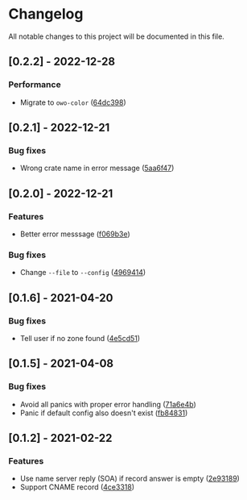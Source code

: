 # Changelog

All notable changes to this project will be documented in this file.

## [0.2.2] - 2022-12-28

### Performance

- Migrate to `owo-color` ([64dc398](64dc398cf05da3920f5b9f8c5a7b0d082965d57e))

## [0.2.1] - 2022-12-21

### Bug fixes

- Wrong crate name in error message ([5aa6f47](5aa6f47705afc2e45b2482b64a48579bc9dfeda5))

## [0.2.0] - 2022-12-21

### Features

- Better error messsage ([f069b3e](f069b3e423302ed04377f1662a5c603078e672c4))

### Bug fixes

- Change `--file` to `--config` ([4969414](49694145a80e0d5f8c10b7660a77822b93fdec93))

## [0.1.6] - 2021-04-20

### Bug fixes

- Tell user if no zone found ([4e5cd51](4e5cd51482ea69da364ff92101e5286e9e7a817d))

## [0.1.5] - 2021-04-08

### Bug fixes

- Avoid all panics with proper error handling ([71a6e4b](71a6e4bbb33f75dac03579d897788e53d8a44e63))
- Panic if default config also doesn't exist ([fb84831](fb84831eae98a09c21818f3678ad9ec644350ca0))

## [0.1.2] - 2021-02-22

### Features

- Use name server reply (SOA) if record answer is empty ([2e93189](2e93189efcd00e81280af6bd4d16b3fdda55a35e))
- Support CNAME record ([4ce3318](4ce3318be855f2e0a9888fd7d5a0289afaf4cb20))
